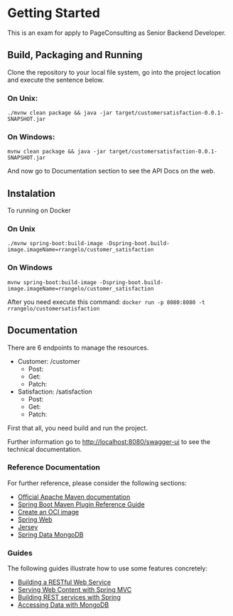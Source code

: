 # Getting Started
This is an exam for apply to PageConsulting as Senior Backend Developer.

## Build, Packaging and Running
Clone the repository to your local file system, go into the project location and execute the sentence below.

### On Unix:
`./mvnw clean package && java -jar target/customersatisfaction-0.0.1-SNAPSHOT.jar`

### On Windows:
`mvnw clean package && java -jar target/customersatisfaction-0.0.1-SNAPSHOT.jar`

And now go to Documentation section to see the API Docs on the web. 

## Instalation

To running on Docker

### On Unix
`./mvnw spring-boot:build-image -Dspring-boot.build-image.imageName=rrangelo/customer_satisfaction`

### On Windows
`mvnw spring-boot:build-image -Dspring-boot.build-image.imageName=rrangelo/customer_satisfaction`

After you need execute this command:
`docker run -p 8080:8080 -t rrangelo/customersatisfaction`

## Documentation

There are 6 endpoints to manage the resources.

* Customer: /customer
  * Post: 
  * Get: 
  * Patch: 
* Satisfaction: /satisfaction
  * Post: 
  * Get: 
  * Patch: 

First that all, you need build and run the project.

Further information go to [http://localhost:8080/swagger-ui](http://localhost:8080/swagger-ui) to see the technical documentation.

### Reference Documentation
For further reference, please consider the following sections:

* [Official Apache Maven documentation](https://maven.apache.org/guides/index.html)
* [Spring Boot Maven Plugin Reference Guide](https://docs.spring.io/spring-boot/docs/2.3.2.RELEASE/maven-plugin/reference/html/)
* [Create an OCI image](https://docs.spring.io/spring-boot/docs/2.3.2.RELEASE/maven-plugin/reference/html/#build-image)
* [Spring Web](https://docs.spring.io/spring-boot/docs/2.3.2.RELEASE/reference/htmlsingle/#boot-features-developing-web-applications)
* [Jersey](https://docs.spring.io/spring-boot/docs/2.3.2.RELEASE/reference/htmlsingle/#boot-features-jersey)
* [Spring Data MongoDB](https://docs.spring.io/spring-boot/docs/2.3.2.RELEASE/reference/htmlsingle/#boot-features-mongodb)

### Guides
The following guides illustrate how to use some features concretely:

* [Building a RESTful Web Service](https://spring.io/guides/gs/rest-service/)
* [Serving Web Content with Spring MVC](https://spring.io/guides/gs/serving-web-content/)
* [Building REST services with Spring](https://spring.io/guides/tutorials/bookmarks/)
* [Accessing Data with MongoDB](https://spring.io/guides/gs/accessing-data-mongodb/)

